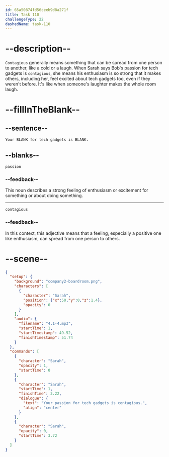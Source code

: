 ```yaml
---
id: 65a50874fd56ceeb9d8a271f
title: Task 110
challengeType: 22
dashedName: task-110
---
```


<!-- (Audio) Sarah: Your passion for tech gadgets is contagious. -->

# --description--

`Contagious` generally means something that can be spread from one person to another, like a cold or a laugh. When Sarah says Bob's passion for tech gadgets is `contagious`, she means his enthusiasm is so strong that it makes others, including her, feel excited about tech gadgets too, even if they weren't before. It's like when someone's laughter makes the whole room laugh.

# --fillInTheBlank--

## --sentence--

`Your BLANK for tech gadgets is BLANK.`

## --blanks--

`passion`

### --feedback--

This noun describes a strong feeling of enthusiasm or excitement for something or about doing something.

---

`contagious`

### --feedback--

In this context, this adjective means that a feeling, especially a positive one like enthusiasm, can spread from one person to others.

# --scene--

```json
{
  "setup": {
    "background": "company2-boardroom.png",
    "characters": [
      {
        "character": "Sarah",
        "position": {"x":50,"y":0,"z":1.4},
        "opacity": 0
      }
    ],
    "audio": {
      "filename": "4.1-4.mp3",
      "startTime": 1,
      "startTimestamp": 49.52,
      "finishTimestamp": 51.74
    }
  },
  "commands": [
    {
      "character": "Sarah",
      "opacity": 1,
      "startTime": 0
    },
    {
      "character": "Sarah",
      "startTime": 1,
      "finishTime": 3.22,
      "dialogue": {
        "text": "Your passion for tech gadgets is contagious.",
        "align": "center"
      }
    },
    {
      "character": "Sarah",
      "opacity": 0,
      "startTime": 3.72
    }
  ]
}
```
